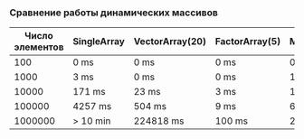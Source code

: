 ### Сравнение работы динамических массивов

| Число элементов | SingleArray | VectorArray(20) | FactorArray(5) | MatrixArray(20) |
|-----------------|-------------|-----------------|----------------|-----------------|
| 100             | 0 ms        | 0 ms            | 0 ms           | 0 ms            |
| 1000            | 3 ms        | 0 ms            | 0 ms           | 1 ms            |
| 10000           | 171 ms      | 23 ms           | 3 ms           | 13 ms           |
| 100000          | 4257 ms     | 504 ms          | 9 ms           | 66 ms           |
| 1000000         | \> 10 min   | 224818 ms       | 100 ms         | 2363 ms         |